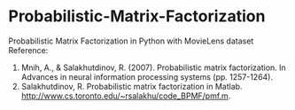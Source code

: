 # Probabilistic-Matrix-Factorization
Probabilistic Matrix Factorization in Python with MovieLens dataset
Reference:  
1. Mnih, A., & Salakhutdinov, R. (2007). Probabilistic matrix factorization. In Advances in neural information processing systems (pp. 1257-1264).  
2. Salakhutdinov, R. Probabilistic matrix factorization in Matlab. http://www.cs.toronto.edu/~rsalakhu/code_BPMF/pmf.m.  
